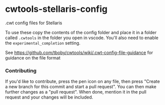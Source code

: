 # cwtools-stellaris-config
.cwt config files for Stellaris

To use these copy the contents of the config folder and place it in a folder called `.cwtools` in the folder you open in vscode.
You'll also need to enable the `experimental_completion` setting.

See https://github.com/tboby/cwtools/wiki/.cwt-config-file-guidance for guidance on the file format

### Contributing
If you'd like to contribute, press the pen icon on any file, then press "Create a new branch for this commit and start a pull request". You can then make further changes as a "pull request". When done, mention it in the pull request and your changes will be included.
